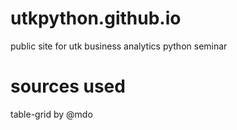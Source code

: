 utkpython.github.io
===================

public site for utk business analytics python seminar



sources used
=================
table-grid by @mdo



